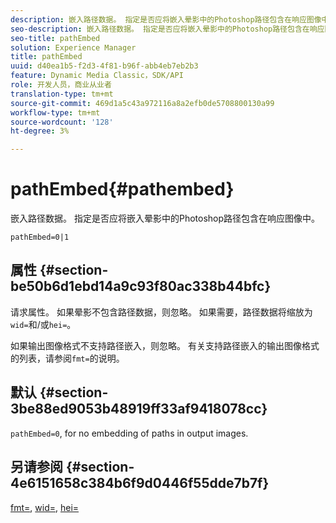 ```yaml
---
description: 嵌入路径数据。 指定是否应将嵌入晕影中的Photoshop路径包含在响应图像中。
seo-description: 嵌入路径数据。 指定是否应将嵌入晕影中的Photoshop路径包含在响应图像中。
seo-title: pathEmbed
solution: Experience Manager
title: pathEmbed
uuid: d40ea1b5-f2d3-4f81-b96f-abb4eb7eb2b3
feature: Dynamic Media Classic，SDK/API
role: 开发人员，商业从业者
translation-type: tm+mt
source-git-commit: 469d1a5c43a972116a8a2efb0de5708800130a99
workflow-type: tm+mt
source-wordcount: '128'
ht-degree: 3%

---
```



# pathEmbed{#pathembed}

嵌入路径数据。 指定是否应将嵌入晕影中的Photoshop路径包含在响应图像中。

`pathEmbed=0|1`

## 属性 {#section-be50b6d1ebd14a9c93f80ac338b44bfc}

请求属性。 如果晕影不包含路径数据，则忽略。 如果需要，路径数据将缩放为`wid=`和/或`hei=`。

如果输出图像格式不支持路径嵌入，则忽略。 有关支持路径嵌入的输出图像格式的列表，请参阅`fmt=`的说明。

## 默认 {#section-3be88ed9053b48919ff33af9418078cc}

`pathEmbed=0`, for no embedding of paths in output images.

## 另请参阅 {#section-4e6151658c384b6f9d0446f55dde7b7f}

[fmt=](../../../../../ir-api/http-protocol/image-rendering-api-ref/c-ir-http-protocol-ref/c-ir-http-protocol-command-reference/r-ir-fmt.md#reference-4c743f67d56b47c5b774fcc900ff758c),  [wid=](../../../../../ir-api/http-protocol/image-rendering-api-ref/c-ir-http-protocol-ref/c-ir-http-protocol-command-reference/r-ir-wid.md#reference-b7e691b0624941168c94b2749ae233ec),  [hei=](../../../../../ir-api/http-protocol/image-rendering-api-ref/c-ir-http-protocol-ref/c-ir-http-protocol-command-reference/r-ir-hei.md#reference-1c08f60365a94417a39867c09cac5478)
